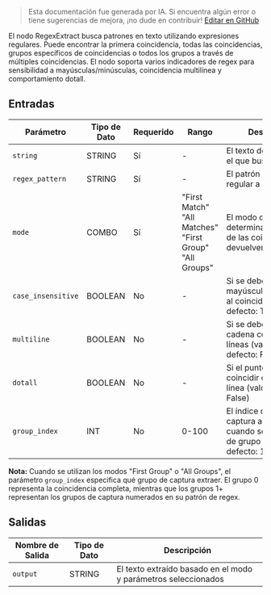> Esta documentación fue generada por IA. Si encuentra algún error o tiene sugerencias de mejora, ¡no dude en contribuir! [Editar en GitHub](https://github.com/Comfy-Org/embedded-docs/blob/main/comfyui_embedded_docs/docs/RegexExtract/es.md)

El nodo RegexExtract busca patrones en texto utilizando expresiones regulares. Puede encontrar la primera coincidencia, todas las coincidencias, grupos específicos de coincidencias o todos los grupos a través de múltiples coincidencias. El nodo soporta varios indicadores de regex para sensibilidad a mayúsculas/minúsculas, coincidencia multilínea y comportamiento dotall.

## Entradas

| Parámetro | Tipo de Dato | Requerido | Rango | Descripción |
|-----------|-----------|----------|-------|-------------|
| `string` | STRING | Sí | - | El texto de entrada en el que buscar patrones |
| `regex_pattern` | STRING | Sí | - | El patrón de expresión regular a buscar |
| `mode` | COMBO | Sí | "First Match"<br>"All Matches"<br>"First Group"<br>"All Groups" | El modo de extracción determina qué partes de las coincidencias se devuelven |
| `case_insensitive` | BOOLEAN | No | - | Si se debe ignorar mayúsculas/minúsculas al coincidir (valor por defecto: True) |
| `multiline` | BOOLEAN | No | - | Si se debe tratar la cadena como múltiples líneas (valor por defecto: False) |
| `dotall` | BOOLEAN | No | - | Si el punto (.) debe coincidir con saltos de línea (valor por defecto: False) |
| `group_index` | INT | No | 0-100 | El índice del grupo de captura a extraer cuando se usan modos de grupo (valor por defecto: 1) |

**Nota:** Cuando se utilizan los modos "First Group" o "All Groups", el parámetro `group_index` especifica qué grupo de captura extraer. El grupo 0 representa la coincidencia completa, mientras que los grupos 1+ representan los grupos de captura numerados en su patrón de regex.

## Salidas

| Nombre de Salida | Tipo de Dato | Descripción |
|-------------|-----------|-------------|
| `output` | STRING | El texto extraído basado en el modo y parámetros seleccionados |
